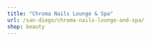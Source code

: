 ```yaml
---
title: "Chroma Nails Lounge & Spa"
url: /san-diego/chroma-nails-lounge-and-spa/
shop: beauty
---
```

